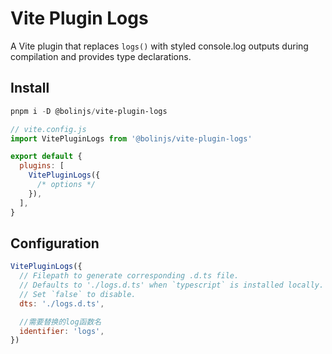 # Vite Plugin Logs

A Vite plugin that replaces `logs()` with styled console.log outputs during compilation and provides type declarations.

## Install

```powershell
pnpm i -D @bolinjs/vite-plugin-logs
```

```javascript
// vite.config.js
import VitePluginLogs from '@bolinjs/vite-plugin-logs'

export default {
  plugins: [
    VitePluginLogs({
      /* options */
    }),
  ],
}
```

## Configuration

```javascript
VitePluginLogs({
  // Filepath to generate corresponding .d.ts file.
  // Defaults to './logs.d.ts' when `typescript` is installed locally.
  // Set `false` to disable.
  dts: './logs.d.ts',

  //需要替换的log函数名
  identifier: 'logs',
})
```
